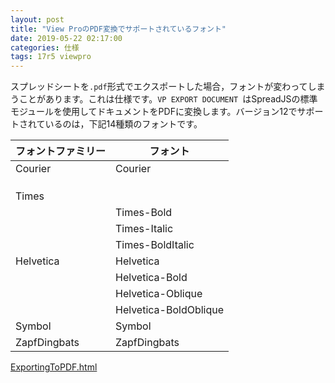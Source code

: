 ```yaml
---
layout: post
title: "View ProのPDF変換でサポートされているフォント"
date: 2019-05-22 02:17:00
categories: 仕様
tags: 17r5 viewpro
---
```



スプレッドシートを``.pdf``形式でエクスポートした場合，フォントが変わってしまうことがあります。これは仕様です。``VP EXPORT DOCUMENT ``はSpreadJSの標準モジュールを使用してドキュメントをPDFに変換します。バージョン12でサポートされているのは，下記14種類のフォントです。

| フォントファミリー | フォント |
| --- | --- |
| Courier | Courier |
| ||Courier-Bold|
| ||Courier-Oblique|
| ||Courier-BoldOblique|	
| Times ||Times-Roman|
| |Times-Bold|
| |Times-Italic|
| |Times-BoldItalic|
| Helvetica |Helvetica|
| |Helvetica-Bold|
| |Helvetica-Oblique|
| |Helvetica-BoldOblique|
| Symbol |Symbol|
| ZapfDingbats |ZapfDingbats|

<i class="fa fa-external-link" aria-hidden="true"></i> [ExportingToPDF.html](http://help.grapecity.com/spread/SpreadSheets12/webframe.html#ExportingToPDF.html)

